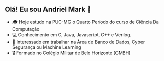 ##  Olá! Eu sou Andriel Mark 👋



- 🎓 Hoje estudo na PUC-MG o Quarto Período do curso de Ciência Da Computação
- 💻 Conhecimento em C, Java, Javascript, C++ e Verilog.
- 👯 Interessado em trabalhar na Área de Banco de Dados, Cyber Segurança ou Machine Learning
- 🎖️ Formado no Colégio Militar de Belo Horizonte (CMBH)

